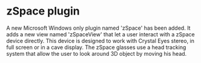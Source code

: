 # zSpace plugin

A new Microsoft Windows only plugin named 'zSpace' has been added. It adds
a new view named 'zSpaceView' that let a user interact with a zSpace
device directly. This device is designed to work with Crystal Eyes
stereo, in full screen or in a cave display. The zSpace glasses
use a head tracking system that allow the user to look around 3D
object by moving his head.
